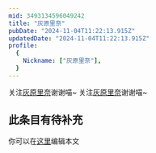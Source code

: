 ```yaml
---
mid: 3493134596049242
title: "灰原里奈"
pubDate: "2024-11-04T11:22:13.915Z"
updatedDate: "2024-11-04T11:22:13.915Z"
profile:
  {
    Nickname: ["灰原里奈"],
  }
---
```


关注[灰原里奈](https://space.bilibili.com/3493134596049242)谢谢喵~ 关注[灰原里奈](https://space.bilibili.com/3493134596049242)谢谢喵~

## 此条目有待补充
你可以在[这里](https://github.com/Yuhanawa/VTuber.ICU/edit/master/src/content/v/灰原里奈/index.md)编辑本文
